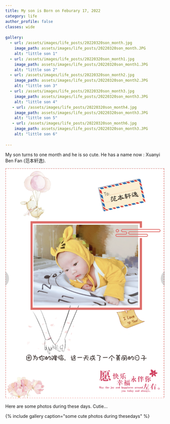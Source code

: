 ```yaml
---
title: My son is Born on Feburary 17, 2022
category: life
author_profile: false
classes: wide

gallery:
  - url: /assets/images/life_posts/20220320son_month.jpg
    image_path: assets/images/life_posts/20220320son_month.JPG
    alt: "little son 1"
  - url: /assets/images/life_posts/20220320son_month1.jpg
    image_path: assets/images/life_posts/20220320son_month1.JPG
    alt: "little son 2"
  - url: /assets/images/life_posts/20220320son_month2.jpg
    image_path: assets/images/life_posts/20220320son_month2.JPG
    alt: "little son 3"
  - url: /assets/images/life_posts/20220320son_month3.jpg
    image_path: assets/images/life_posts/20220320son_month3.JPG
    alt: "little son 4"
   - url: /assets/images/life_posts/20220320son_month4.jpg
    image_path: assets/images/life_posts/20220320son_month3.JPG
    alt: "little son 5"
   - url: /assets/images/life_posts/20220320son_month6.jpg
    image_path: assets/images/life_posts/20220320son_month3.JPG
    alt: "little son 6"

---
```


My son turns to one month and he is so cute. He has a name now : Xuanyi Ben Fan (范本轩逸). 

![png](/assets/images/life_posts/20220320son_month5.PNG)

Here are some photos during these days. Cutie...

{% include gallery caption="some cute photos during thesedays" %}

